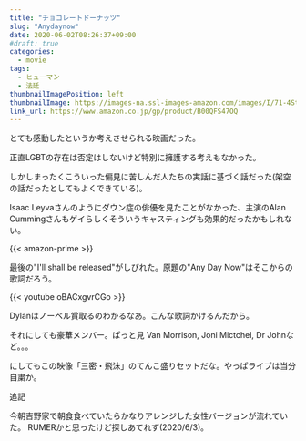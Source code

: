 ```yaml
---
title: "チョコレートドーナッツ"
slug: "Anydaynow"
date: 2020-06-02T08:26:37+09:00
#draft: true
categories:
  - movie
tags:
  - ヒューマン
  - 法廷
thumbnailImagePosition: left
thumbnailImage: https://images-na.ssl-images-amazon.com/images/I/71-4SteEpqL._SX600_.jpg
link_url: https://www.amazon.co.jp/gp/product/B00QFS47OQ
---
```

とても感動したというか考えさせられる映画だった。
<!--more-->
正直LGBTの存在は否定はしないけど特別に擁護する考えもなかった。

しかしまったくこういった偏見に苦しんだ人たちの実話に基づく話だった(架空の話だったとしてもよくできている)。

Isaac Leyvaさんのようにダウン症の俳優を見たことがなかった、主演のAlan Cummingさんもゲイらしくそういうキャスティングも効果的だったかもしれない。

{{< amazon-prime >}}

最後の"I'll shall be released"がしびれた。原題の"Any Day Now"はそこからの歌詞だろう。

{{< youtube oBACxgvrCGo >}}

Dylanはノーベル賞取るのわかるなあ。こんな歌詞かけるんだから。

それにしても豪華メンバー。ぱっと見 Van Morrison, Joni Mictchel, Dr Johnなど。。。

にしてもこの映像「三密・飛沫」のてんこ盛りセットだな。やっぱライブは当分自粛か。
<!--more-->
追記

今朝吉野家で朝食食べていたらかなりアレンジした女性バージョンが流れていた。
RUMERかと思ったけど探しあてれず(2020/6/3)。
